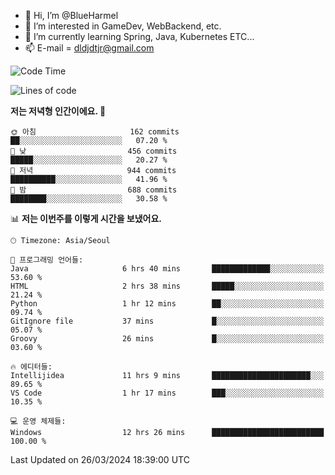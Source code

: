- 👋 Hi, I’m @BlueHarmel
- 👀 I’m interested in GameDev, WebBackend, etc.
- 🌱 I’m currently learning Spring, Java, Kubernetes ETC...
- 📫 E-mail = dldjdtjr@gmail.com
  <!--START_SECTION:waka-->
![Code Time](http://img.shields.io/badge/Code%20Time-498%20hrs%202%20mins-blue)

![Lines of code](https://img.shields.io/badge/%EC%A0%80%EB%8A%94%20%EC%97%AC%ED%83%9C%EA%B9%8C%EC%A7%80%20-40.0%20million%20%EC%A4%84%EC%9D%98%20%EC%BD%94%EB%93%9C%EB%A5%BC%20%EC%9E%91%EC%84%B1%ED%96%88%EC%96%B4%EC%9A%94.-blue)

**저는 저녁형 인간이에요. 🦉** 

```text
🌞 아침                     162 commits         ██░░░░░░░░░░░░░░░░░░░░░░░   07.20 % 
🌆 낮　                     456 commits         █████░░░░░░░░░░░░░░░░░░░░   20.27 % 
🌃 저녁                     944 commits         ██████████░░░░░░░░░░░░░░░   41.96 % 
🌙 밤　                     688 commits         ████████░░░░░░░░░░░░░░░░░   30.58 % 
```


📊 **저는 이번주를 이렇게 시간을 보냈어요.** 

```text
🕑︎ Timezone: Asia/Seoul

💬 프로그래밍 언어들: 
Java                     6 hrs 40 mins       █████████████░░░░░░░░░░░░   53.60 % 
HTML                     2 hrs 38 mins       █████░░░░░░░░░░░░░░░░░░░░   21.24 % 
Python                   1 hr 12 mins        ██░░░░░░░░░░░░░░░░░░░░░░░   09.74 % 
GitIgnore file           37 mins             █░░░░░░░░░░░░░░░░░░░░░░░░   05.07 % 
Groovy                   26 mins             █░░░░░░░░░░░░░░░░░░░░░░░░   03.60 % 

🔥 에디터들: 
Intellijidea             11 hrs 9 mins       ██████████████████████░░░   89.65 % 
VS Code                  1 hr 17 mins        ███░░░░░░░░░░░░░░░░░░░░░░   10.35 % 

💻 운영 체제들: 
Windows                  12 hrs 26 mins      █████████████████████████   100.00 % 
```


 Last Updated on 26/03/2024 18:39:00 UTC
<!--END_SECTION:waka-->
<!---
BlueHarmel/BlueHarmel is a ✨ special ✨ repository because its `README.md` (this file) appears on your GitHub profile.
You can click the Preview link to take a look at your changes.
--->

